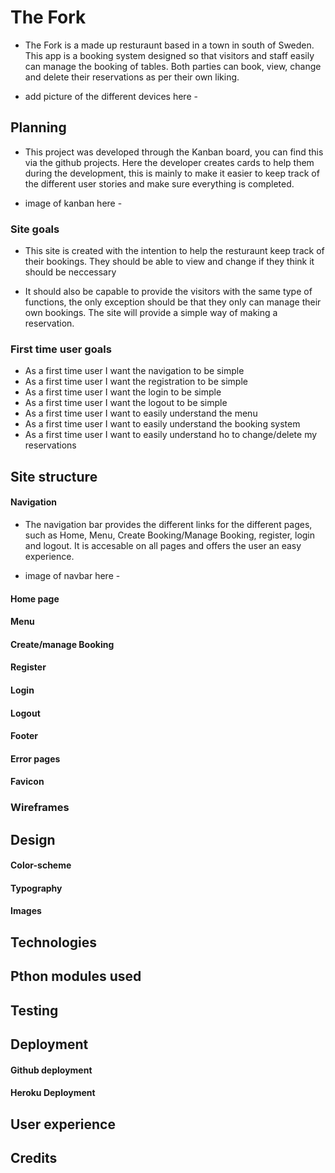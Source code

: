 # The Fork

* The Fork is a made up resturaunt based in a town in south of Sweden. This app is a booking system designed so that visitors and staff easily can manage the booking of tables. Both parties can book, view, change and delete their reservations as per their own liking. 

- add picture of the different devices here - 

## Planning

* This project was developed through the Kanban board, you can find this via the github projects. Here the developer creates cards to help them during the development, this is mainly to make it easier to keep track of the different user stories and make sure everything is completed.

- image of kanban here -

### Site goals

* This site is created with the intention to help the resturaunt keep track of their bookings. They should be able to view and change if they think it should be neccessary

* It should also be capable to provide the visitors with the same type of functions, the only exception should be that they only can manage their own bookings. The site will provide a simple way of making a reservation.

### First time user goals
* As a first time user I want the navigation to be simple
* As a first time user I want the registration to be simple
* As a first time user I want the login to be simple
* As a first time user I want the logout to be simple
* As a first time user I want to easily understand the menu
* As a first time user I want to easily understand the booking system
* As a first time user I want to easily understand ho to change/delete my reservations


## Site structure

#### Navigation

* The navigation bar provides the different links for the different pages, such as Home, Menu, Create Booking/Manage Booking, register, login and logout. It is accesable on all pages and offers the user an easy experience.

- image of navbar here - 

#### Home page


#### Menu


#### Create/manage Booking


#### Register

#### Login

#### Logout

#### Footer

#### Error pages

#### Favicon

### Wireframes 

## Design

#### Color-scheme

#### Typography

#### Images

## Technologies

## Pthon modules used

## Testing

## Deployment

#### Github deployment

#### Heroku Deployment

## User experience

## Credits 
